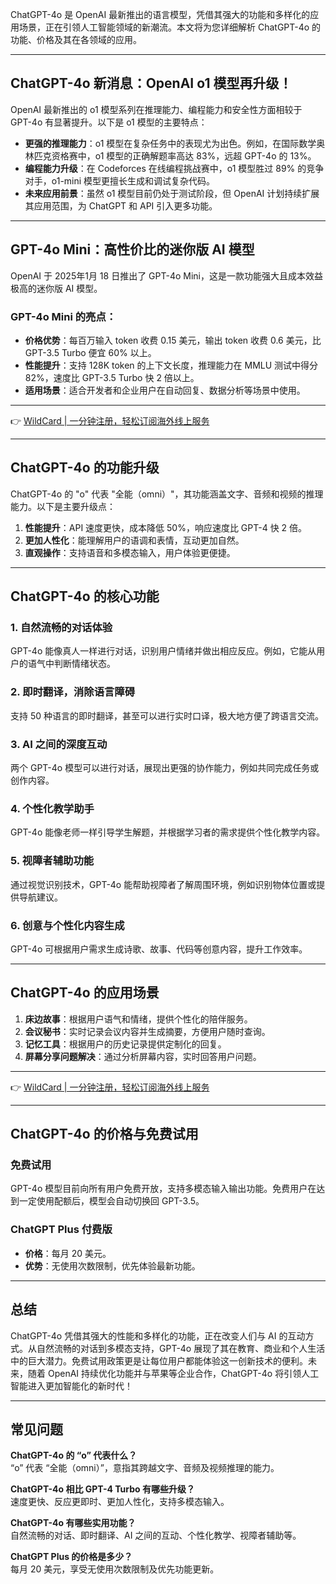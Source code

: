 ChatGPT-4o 是 OpenAI 最新推出的语言模型，凭借其强大的功能和多样化的应用场景，正在引领人工智能领域的新潮流。本文将为您详细解析 ChatGPT-4o 的功能、价格及其在各领域的应用。

---

## ChatGPT-4o 新消息：OpenAI o1 模型再升级！

OpenAI 最新推出的 o1 模型系列在推理能力、编程能力和安全性方面相较于 GPT-4o 有显著提升。以下是 o1 模型的主要特点：

- **更强的推理能力**：o1 模型在复杂任务中的表现尤为出色。例如，在国际数学奥林匹克资格赛中，o1 模型的正确解题率高达 83%，远超 GPT-4o 的 13%。
- **编程能力升级**：在 Codeforces 在线编程挑战赛中，o1 模型胜过 89% 的竞争对手，o1-mini 模型更擅长生成和调试复杂代码。
- **未来应用前景**：虽然 o1 模型目前仍处于测试阶段，但 OpenAI 计划持续扩展其应用范围，为 ChatGPT 和 API 引入更多功能。

---

## GPT-4o Mini：高性价比的迷你版 AI 模型

OpenAI 于 2025年1月 18 日推出了 GPT-4o Mini，这是一款功能强大且成本效益极高的迷你版 AI 模型。

### GPT-4o Mini 的亮点：
- **价格优势**：每百万输入 token 收费 0.15 美元，输出 token 收费 0.6 美元，比 GPT-3.5 Turbo 便宜 60% 以上。
- **性能提升**：支持 128K token 的上下文长度，推理能力在 MMLU 测试中得分 82%，速度比 GPT-3.5 Turbo 快 2 倍以上。
- **适用场景**：适合开发者和企业用户在自动回复、数据分析等场景中使用。

---

👉 [WildCard | 一分钟注册，轻松订阅海外线上服务](https://bit.ly/bewildcard)

---

## ChatGPT-4o 的功能升级

ChatGPT-4o 的 "o" 代表 "全能（omni）"，其功能涵盖文字、音频和视频的推理能力。以下是主要升级点：

1. **性能提升**：API 速度更快，成本降低 50%，响应速度比 GPT-4 快 2 倍。
2. **更加人性化**：能理解用户的语调和表情，互动更加自然。
3. **直观操作**：支持语音和多模态输入，用户体验更便捷。

---

## ChatGPT-4o 的核心功能

### 1. 自然流畅的对话体验
GPT-4o 能像真人一样进行对话，识别用户情绪并做出相应反应。例如，它能从用户的语气中判断情绪状态。

### 2. 即时翻译，消除语言障碍
支持 50 种语言的即时翻译，甚至可以进行实时口译，极大地方便了跨语言交流。

### 3. AI 之间的深度互动
两个 GPT-4o 模型可以进行对话，展现出更强的协作能力，例如共同完成任务或创作内容。

### 4. 个性化教学助手
GPT-4o 能像老师一样引导学生解题，并根据学习者的需求提供个性化教学内容。

### 5. 视障者辅助功能
通过视觉识别技术，GPT-4o 能帮助视障者了解周围环境，例如识别物体位置或提供导航建议。

### 6. 创意与个性化内容生成
GPT-4o 可根据用户需求生成诗歌、故事、代码等创意内容，提升工作效率。

---

## ChatGPT-4o 的应用场景

1. **床边故事**：根据用户语气和情绪，提供个性化的陪伴服务。
2. **会议秘书**：实时记录会议内容并生成摘要，方便用户随时查询。
3. **记忆工具**：根据用户的历史记录提供定制化的回复。
4. **屏幕分享问题解决**：通过分析屏幕内容，实时回答用户问题。

---

👉 [WildCard | 一分钟注册，轻松订阅海外线上服务](https://bit.ly/bewildcard)

---

## ChatGPT-4o 的价格与免费试用

### 免费试用
GPT-4o 模型目前向所有用户免费开放，支持多模态输入输出功能。免费用户在达到一定使用配额后，模型会自动切换回 GPT-3.5。

### ChatGPT Plus 付费版
- **价格**：每月 20 美元。
- **优势**：无使用次数限制，优先体验最新功能。

---

## 总结

ChatGPT-4o 凭借其强大的性能和多样化的功能，正在改变人们与 AI 的互动方式。从自然流畅的对话到多模态支持，GPT-4o 展现了其在教育、商业和个人生活中的巨大潜力。免费试用政策更是让每位用户都能体验这一创新技术的便利。未来，随着 OpenAI 持续优化功能并与苹果等企业合作，ChatGPT-4o 将引领人工智能进入更加智能化的新时代！

---

## 常见问题

**ChatGPT-4o 的 “o” 代表什么？**  
“o” 代表 “全能（omni）”，意指其跨越文字、音频及视频推理的能力。

**ChatGPT-4o 相比 GPT-4 Turbo 有哪些升级？**  
速度更快、反应更即时、更加人性化，支持多模态输入。

**ChatGPT-4o 有哪些实用功能？**  
自然流畅的对话、即时翻译、AI 之间的互动、个性化教学、视障者辅助等。

**ChatGPT Plus 的价格是多少？**  
每月 20 美元，享受无使用次数限制及优先功能更新。